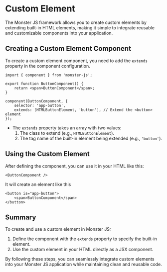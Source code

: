 # Custom Element

The Monster JS framework allows you to create custom elements by extending built-in HTML elements, making it simple to integrate reusable and customizable components into your application.

## Creating a Custom Element Component

To create a custom element component, you need to add the `extends` property in the component configuration.

```tsx
import { component } from 'monster-js';

export function ButtonComponent() {
    return <span>ButtonComponent</span>;
}

component(ButtonComponent, {
    selector: 'app-button',
    extends: [HTMLButtonElement, 'button'], // Extend the <button> element
});
```

* The `extends` property takes an array with two values:
    1. The class to extend (e.g., `HTMLButtonElement`).
    2. The tag name of the built-in element being extended (e.g., `'button'`).

## Using the Custom Element

After defining the component, you can use it in your HTML like this:

```tsx
<ButtonComponent />
```

It will create an element like this

```tsx
<button is="app-button">
    <span>ButtonComponent</span>
</button>
```

## Summary

To create and use a custom element in Monster JS:

1. Define the component with the `extends` property to specify the built-in element.
2. Use the custom element in your HTML directly as a JSX component.

By following these steps, you can seamlessly integrate custom elements into your Monster JS application while maintaining clean and reusable code.

